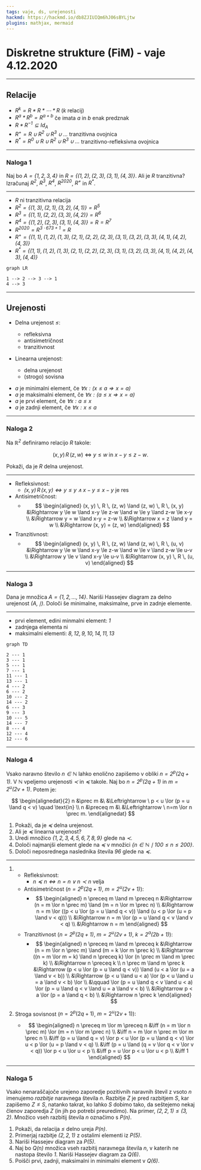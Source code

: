 ```yaml
---
tags: vaje, ds, urejenosti
hackmd: https://hackmd.io/db8ZJIUIQm6hJ06sBYLjtw
plugins: mathjax, mermaid
---
```

# Diskretne strukture (FiM) - vaje 4.12.2020

---

## Relacije

* <i>$R^k = R * R * \cdots * R$</i> (<i>$k$</i> relacij)
* <i>$R^a * R^b = R^{a+b}$</i> če imata <i>$a$</i> in <i>$b$</i> enak predznak
* <i>$R * R^{-1} \subseteq Id_A$</i>
* <i>$R^+ = R \cup R^2 \cup R^3 \cup \ldots$</i> tranzitivna ovojnica
* <i>$R^* = R^0 \cup R \cup R^2 \cup R^3 \cup \ldots$</i> tranzitivno-refleksivna ovojnica

---

### Naloga 1

Naj bo <i>$A = \lbrace 1, 2, 3, 4 \rbrace$</i> in <i>$R = \lbrace (1, 2), (2, 3), (3, 1), (4, 3) \rbrace$</i>. Ali je <i>$R$</i> tranzitivna? Izračunaj <i>$R^2$</i>, <i>$R^3$</i>, <i>$R^4$</i>, <i>$R^{2020}$</i>, <i>$R^+$</i> in <i>$R^*$</i>.

----

* <i>$R$</i> ni tranzitivna relacija
* <i>$R^2 = \lbrace (1, 3), (2, 1), (3, 2), (4, 1) \rbrace = R^5$</i>
* <i>$R^3 = \lbrace (1, 1), (2, 2), (3, 3), (4, 2) \rbrace = R^6$</i>
* <i>$R^4 = \lbrace (1, 2), (2, 3), (3, 1), (4, 3) \rbrace = R = R^7$</i>
* <i>$R^{2020} = R^{3 \cdot 673 + 1} = R$</i>
* <i>$R^+ = \lbrace (1, 1), (1, 2), (1, 3), (2, 1), (2, 2), (2, 3), (3, 1), (3, 2), (3, 3), (4, 1), (4, 2), (4, 3) \rbrace$</i>
* <i>$R^* = \lbrace (1, 1), (1, 2), (1, 3), (2, 1), (2, 2), (2, 3), (3, 1), (3, 2), (3, 3), (4, 1), (4, 2), (4, 3), (4, 4) \rbrace$</i>

```mermaid
graph LR

1 --> 2 --> 3 --> 1
4 --> 3
```

---

## Urejenosti

* Delna urejenost <i>$\le$</i>:
    - refleksivna
    - antisimetričnost
    - tranzitivnost

* Linearna urejenost:
    - delna urejenost
    - (strogo) sovisna

+ <i>$a$</i> je minimalni element, če <i>$\forall x: (x \le a \Rightarrow x = a)$</i>
+ <i>$a$</i> je maksimalni element, če <i>$\forall x: (a \le x \Rightarrow x = a)$</i>
+ <i>$a$</i> je prvi element, če <i>$\forall x: a \le x$</i>
+ <i>$a$</i> je zadnji element, če <i>$\forall x: x \le a$</i>

---

### Naloga 2

Na <i>$\mathbb{R}^2$</i> definiramo relacijo <i>$R$</i> takole:

$$
(x,y) \, R \, (z,w) \ \Leftrightarrow \ y\leq w \text{ in } x-y\leq z-w.
$$

Pokaži, da je <i>$R$</i> delna urejenost.

----

* Refleksivnost:
  - <i>$(x, y) \, R \, (x, y) \iff y \le y \land x-y \le x-y$</i> je res
* Antisimetričnost:
  - $$
    \begin{aligned}
    (x, y) \, R \, (z, w) \land (z, w) \, R \, (x, y)
    &\Rightarrow y \le w \land x-y \le z-w \land w \le y \land z-w \le x-y \\
    &\Rightarrow y = w \land x-y = z-w \\
    &\Rightarrow x = z \land y = w \\
    &\Rightarrow (x, y) = (z, w)
    \end{aligned}
    $$
* Tranzitivnost:
  - $$
    \begin{aligned}
    (x, y) \, R \, (z, w) \land (z, w) \, R \, (u, v)
    &\Rightarrow y \le w \land x-y \le z-w \land w \le v \land z-w \le u-v \\
    &\Rightarrow y \le v \land x-y \le u-v \\
    &\Rightarrow (x, y) \, R \, (u, v)
    \end{aligned}
    $$

---

### Naloga 3

Dana je množica <i>$A=\lbrace 1,2,\dots,14 \rbrace$</i>. Nariši Hassejev diagram za delno urejenost <i>$(A, \mid)$</i>. Določi še minimalne, maksimalne, prve in zadnje elemente.

----

* prvi element, edini minmalni element: <i>$1$</i>
* zadnjega elementa ni
* maksimalni elementi: <i>$8, 12, 9, 10, 14, 11, 13$</i>

```mermaid
graph TD

2 --- 1
3 --- 1
5 --- 1
7 --- 1
11 --- 1
13 --- 1
4 --- 2
6 --- 2
10 --- 2
14 --- 2
6 --- 3
9 --- 3
10 --- 5
14 --- 7
8 --- 4
12 --- 4
12 --- 6
```

---

### Naloga 4

Vsako naravno število <i>$n \in \mathbb{N}$</i> lahko enolično zapišemo v obliki <i>$n = 2^p(2q+1)$</i>. V <i>$\mathbb{N}$</i> vpeljemo urejenosti <i>$\prec$</i> in <i>$\preceq$</i> takole. Naj bo <i>$n=2^p(2q+1)$</i> in <i>$m = 2^u(2v+1)$</i>. Potem je:

$$
\begin{alignedat}{2}
n &\prec m &\ &\Leftrightarrow \ p < u \lor (p = u \land q < v) \quad \text{in} \\
n &\preceq m &\ &\Leftrightarrow \ n=m \lor n \prec m.
\end{alignedat}
$$

1. Pokaži, da je <i>$\preceq$</i> delna urejenost.
2. Ali je <i>$\preceq$</i> linearna urejenost?
3. Uredi množico <i>$\lbrace 1,2,3,4,5,6,7,8,9 \rbrace$</i> glede na <i>$\prec$.</i>
4. Določi najmanjši element glede na <i>$\preceq$</i> v množici <i>$\lbrace n \in \mathbb{N} \mid 100 \leq n \leq 200 \rbrace$</i>.
5. Določi neposrednega naslednika števila <i>$96$</i> glede na <i>$\preceq$</i>.

----

1. * Refleksivnost:
     - <i>$n \preceq n \iff n = n \lor n \prec n$</i> velja
   * Antisimetričnost (<i>$n = 2^p(2q+1)$</i>, <i>$m = 2^u(2v+1)$</i>):
     - $$
       \begin{aligned}
       n \preceq m \land m \preceq n
       &\Rightarrow (n = m \lor n \prec m) \land (m = n \lor m \prec n) \\
       &\Rightarrow n = m \lor ((p < u \lor (p = u \land q < v)) \land (u < p \lor (u = p \land v < q))) \\
       &\Rightarrow n = m \lor (p = u \land q < v \land v < q) \\
       &\Rightarrow n = m
       \end{aligned}
       $$
   * Tranzitivnost (<i>$n = 2^p(2q+1)$</i>, <i>$m = 2^u(2v+1)$</i>, <i>$k = 2^a(2b+1)$</i>):
     - $$
       \begin{aligned}
       n \preceq m \land m \preceq k
       &\Rightarrow (n = m \lor n \prec m) \land (m = k \lor m \prec k) \\
       &\Rightarrow ((n = m \lor m = k) \land n \preceq k) \lor (n \prec m \land m \prec k) \\
       &\Rightarrow n \preceq k \\
       n \prec m \land m \prec k
       &\Rightarrow (p < u \lor (p = u \land q < v)) \land (u < a \lor (u = a \land v < b)) \\
       &\Rightarrow (p < u \land u < a) \lor (p < u \land u = a \land v < b) \lor \\
       &\qquad \lor (p = u \land q < v \land u < a) \lor (p = u \land q < v \land u = a \land v < b) \\
       &\Rightarrow p < a \lor (p = a \land q < b) \\
       &\Rightarrow n \prec k
       \end{aligned}
       $$

2. Stroga sovisnost ($n=2^p(2q+1)$, $m = 2^u(2v+1)$):
   * $$
     \begin{aligned}
     n \preceq m \lor m \preceq n
     &\iff (n = m \lor n \prec m) \lor (m = n \lor m \prec n) \\
     &\iff n = m \lor n \prec m \lor m \prec n \\
     &\iff (p = u \land q = v) \lor p < u \lor (p = u \land q < v) \lor u < p \lor (u = p \land v < q) \\
     &\iff (p = u \land (q = v \lor q < v \lor v < q)) \lor p < u \lor u < p \\
     &\iff p = u \lor p < u \lor u < p \\
     &\iff 1
     \end{aligned}
     $$

---

### Naloga 5

Vsako nenaraščajoče urejeno zaporedje pozitivnih naravnih števil z vsoto <i>$n$</i> imenujemo *razbitje* naravnega števila <i>$n$</i>. Razbitje <i>$Z$</i> je pred razbitjem <i>$S$</i>, kar zapišemo <i>$Z \leq S$</i>, natanko takrat, ko lahko <i>$S$</i> dobimo tako, da seštejemo nekaj členov zaporedja <i>$Z$</i> (in jih po potrebi preuredimo). Na primer, <i>$(2,2,1) \leq (3,2)$</i>. Množico vseh razbitij števila <i>$n$</i> označimo s <i>$P(n)$</i>.

1. Pokaži, da relacija <i>$\leq$</i> delno ureja <i>$P(n)$</i>.
2. Primerjaj razbitje <i>$(2,2,1)$</i> z ostalimi elementi iz <i>$P(5)$</i>.
3. Nariši Hassejev diagram za <i>$P(5)$</i>.
4. Naj bo <i>$Q(n)$</i> množica vseh razbitij naravnega števila <i>$n$</i>, v katerih ne nastopa število <i>$1$</i>. Nariši Hassejev diagram za <i>$Q(6)$</i>.
5. Poišči prvi, zadnji, maksimalni in minimalni element v <i>$Q(6)$</i>.
